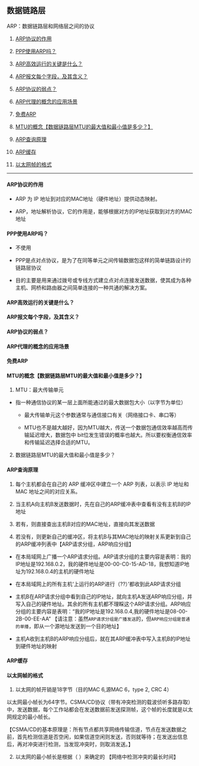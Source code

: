 ## 数据链路层

ARP：数据链路层和网络层之间的协议

1. [ARP协议的作用](https://github.com/Artist-V/MySkillTree/blob/master/%E8%AE%A1%E7%AE%97%E6%9C%BA%E7%BD%91%E7%BB%9C/%E6%95%B0%E6%8D%AE%E9%93%BE%E8%B7%AF%E5%B1%82.md#arp%E5%8D%8F%E8%AE%AE%E7%9A%84%E4%BD%9C%E7%94%A8)

2. [PPP使用ARP吗？](https://github.com/Artist-V/MySkillTree/blob/master/%E8%AE%A1%E7%AE%97%E6%9C%BA%E7%BD%91%E7%BB%9C/%E6%95%B0%E6%8D%AE%E9%93%BE%E8%B7%AF%E5%B1%82.md#ppp%E4%BD%BF%E7%94%A8arp%E5%90%97)

3. [ARP高效运行的关键是什么？](https://github.com/Artist-V/MySkillTree/blob/master/%E8%AE%A1%E7%AE%97%E6%9C%BA%E7%BD%91%E7%BB%9C/%E6%95%B0%E6%8D%AE%E9%93%BE%E8%B7%AF%E5%B1%82.md#arp%E9%AB%98%E6%95%88%E8%BF%90%E8%A1%8C%E7%9A%84%E5%85%B3%E9%94%AE%E6%98%AF%E4%BB%80%E4%B9%88)

4. [ARP报文每个字段，及其含义？](https://github.com/Artist-V/MySkillTree/blob/master/%E8%AE%A1%E7%AE%97%E6%9C%BA%E7%BD%91%E7%BB%9C/%E6%95%B0%E6%8D%AE%E9%93%BE%E8%B7%AF%E5%B1%82.md#arp%E6%8A%A5%E6%96%87%E6%AF%8F%E4%B8%AA%E5%AD%97%E6%AE%B5%E5%8F%8A%E5%85%B6%E5%90%AB%E4%B9%89)

5. [ARP协议的弱点？](https://github.com/Artist-V/MySkillTree/blob/master/%E8%AE%A1%E7%AE%97%E6%9C%BA%E7%BD%91%E7%BB%9C/%E6%95%B0%E6%8D%AE%E9%93%BE%E8%B7%AF%E5%B1%82.md#arp%E5%8D%8F%E8%AE%AE%E7%9A%84%E5%BC%B1%E7%82%B9)

6. [ARP代理的概念的应用场景](https://github.com/Artist-V/MySkillTree/blob/master/%E8%AE%A1%E7%AE%97%E6%9C%BA%E7%BD%91%E7%BB%9C/%E6%95%B0%E6%8D%AE%E9%93%BE%E8%B7%AF%E5%B1%82.md#arp%E4%BB%A3%E7%90%86%E7%9A%84%E6%A6%82%E5%BF%B5%E7%9A%84%E5%BA%94%E7%94%A8%E5%9C%BA%E6%99%AF)

7. [免费ARP](https://github.com/Artist-V/MySkillTree/blob/master/%E8%AE%A1%E7%AE%97%E6%9C%BA%E7%BD%91%E7%BB%9C/%E6%95%B0%E6%8D%AE%E9%93%BE%E8%B7%AF%E5%B1%82.md#%E5%85%8D%E8%B4%B9arp)

8. [MTU的概念【数据链路层MTU的最大值和最小值是多少？】](https://github.com/Artist-V/MySkillTree/blob/master/%E8%AE%A1%E7%AE%97%E6%9C%BA%E7%BD%91%E7%BB%9C/%E6%95%B0%E6%8D%AE%E9%93%BE%E8%B7%AF%E5%B1%82.md#mtu%E7%9A%84%E6%A6%82%E5%BF%B5%E6%95%B0%E6%8D%AE%E9%93%BE%E8%B7%AF%E5%B1%82mtu%E7%9A%84%E6%9C%80%E5%A4%A7%E5%80%BC%E5%92%8C%E6%9C%80%E5%B0%8F%E5%80%BC%E6%98%AF%E5%A4%9A%E5%B0%91)

9. [ARP查询原理](https://github.com/Artist-V/MySkillTree/blob/master/%E8%AE%A1%E7%AE%97%E6%9C%BA%E7%BD%91%E7%BB%9C/%E6%95%B0%E6%8D%AE%E9%93%BE%E8%B7%AF%E5%B1%82.md#arp%E6%9F%A5%E8%AF%A2%E5%8E%9F%E7%90%86)

10. [ARP缓存](https://github.com/Artist-V/MySkillTree/blob/master/%E8%AE%A1%E7%AE%97%E6%9C%BA%E7%BD%91%E7%BB%9C/%E6%95%B0%E6%8D%AE%E9%93%BE%E8%B7%AF%E5%B1%82.md#arp%E7%BC%93%E5%AD%98)

11. [以太网帧的格式](https://github.com/Artist-V/MySkillTree/blob/master/%E8%AE%A1%E7%AE%97%E6%9C%BA%E7%BD%91%E7%BB%9C/%E6%95%B0%E6%8D%AE%E9%93%BE%E8%B7%AF%E5%B1%82.md#%E4%BB%A5%E5%A4%AA%E7%BD%91%E5%B8%A7%E7%9A%84%E6%A0%BC%E5%BC%8F)

***
#### ARP协议的作用

* ARP 为 IP 地址到对应的MAC地址（硬件地址）提供动态映射。

* ARP，地址解析协议，它的作用是，能够根据对方的IP地址获取到对方的MAC地址


#### PPP使用ARP吗？

* 不使用

* PPP是点对点协议，是为了在同等单元之间传输数据包这样的简单链路设计的链路层协议
* 目的主要是用来通过拨号或专线方式建立点对点连接发送数据，使其成为各种主机、网桥和路由器之间简单连接的一种共通的解决方案。


#### ARP高效运行的关键是什么？


#### ARP报文每个字段，及其含义？


#### ARP协议的弱点？


#### ARP代理的概念的应用场景


#### 免费ARP


#### MTU的概念【数据链路层MTU的最大值和最小值是多少？】
1. MTU：最大传输单元

  * 指一种通信协议的某一层上面所能通过的最大数据包大小（以字节为单位）

    * 最大传输单元这个参数通常与通信接口有关（网络接口卡、串口等）

    * MTU也不是越大越好，因为MTU越大，传送一个数据包通信效率越高而传输延迟增大，数据包中 bit位发生错误的概率也越大。所以要权衡通信效率和传输延迟选择合适的MTU。

2. 数据链路层MTU的最大值和最小值是多少？


#### ARP查询原理
1. 每个主机都会在自己的 ARP 缓冲区中建立一个 ARP 列表，以表示 IP 地址和 MAC 地址之间的对应关系。

2. 当主机A向主机B发送数据时，先在自己的ARP缓冲表中查看有没有主机B的IP地址

3. 若有，则直接查出主机B对应的MAC地址，直接向其发送数据

4. 若没有，则更新自己的缓冲区，将主机B与其MAC地址的映射关系更新到自己的ARP缓冲列表中【ARP请求分组，ARP响应分组】

  * 在本局域网上广播一个ARP请求分组。ARP请求分组的主要内容是表明：我的IP地址是192.168.0.2，我的硬件地址是00-00-C0-15-AD-18，我想知道IP地址为192.168.0.4的主机的硬件地址

  * 在本局域网上的所有主机‘上运行的ARP进行（??）’都收到此ARP请求分组

  * 主机B在ARP请求分组中看到自己的IP地址，就向主机A发送ARP响应分组，并写入自己的硬件地址。其余的所有主机都不理睬这个ARP请求分组。ARP响应分组的主要内容是表明：“我的IP地址是192.168.0.4,我的硬件地址是08-00-2B-00-EE-AA”
  【请注意：虽然`ARP请求分组是广播发送`的，但`ARP响应分组是普通的单播`，即从一个源地址发送到一个目的地址】

  * 主机A收到主机B的ARP响应分组后，就在其ARP缓冲表中写入主机B的IP地址到硬件地址的映射

#### ARP缓存


#### 以太网帧的格式

1. 以太网的帧开销是18字节（目的MAC  6,源MAC  6，type 2, CRC 4）

以太网最小帧长为64字节。CSMA/CD协议（带有冲突检测的载波侦听多路存取）中，发送数据，每个工作站都会在发送数据前发送探测帧，这个帧的长度就是以太网规定的最小帧长。

【CSMA/CD的基本原理是：所有节点都共享网络传输信道，节点在发送数据之前，首先检测信道是否空闲，如果信道空闲则发送，否则就等待；在发送出信息后，再对冲突进行检测，当发现冲突时，则取消发送。】

2. 以太网的最小帧长是根据（ ）来确定的 【网络中检测冲突的最长时间】
